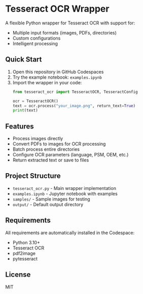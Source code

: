 # Tesseract OCR Wrapper

A flexible Python wrapper for Tesseract OCR with support for:
- Multiple input formats (images, PDFs, directories)
- Custom configurations
- Intelligent processing

## Quick Start

1. Open this repository in GitHub Codespaces
2. Try the example notebook: `examples.ipynb`
3. Import the wrapper in your code:
   ```python
   from tesseract_ocr import TesseractOCR, TesseractConfig
   
   ocr = TesseractOCR()
   text = ocr.process("your_image.png", return_text=True)
   print(text)
   ```

## Features

- Process images directly
- Convert PDFs to images for OCR processing
- Batch process entire directories
- Configure OCR parameters (language, PSM, OEM, etc.)
- Return extracted text or save to files

## Project Structure

- `tesseract_ocr.py` - Main wrapper implementation
- `examples.ipynb` - Jupyter notebook with examples
- `samples/` - Sample images for testing
- `output/` - Default output directory

## Requirements

All requirements are automatically installed in the Codespace:
- Python 3.10+
- Tesseract OCR
- pdf2image
- pytesseract

## License

MIT